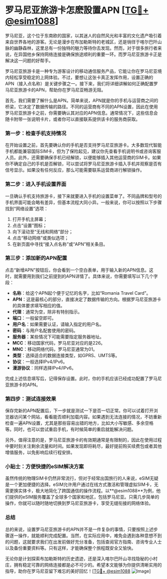 # 罗马尼亚旅游卡怎麽設置APN [[TG💪+ @esim1088](https://t.me/s/esim1088)]

罗马尼亚，这个位于东南欧的国家，以其迷人的自然风光和丰富的文化遗产吸引着来自世界各地的游客。无论是漫步在布加勒斯特的老城区，还是徜徉于喀尔巴阡山脉的幽静森林，这里总有一份独特的魅力等待你去发现。然而，对于很多旅行者来说，在异国他乡保持网络连接是确保旅途顺利的重要一环。而罗马尼亚旅游卡正是解决这一问题的好帮手。

罗马尼亚旅游卡是一种专为游客设计的移动通信服务产品，它能让你在罗马尼亚境内轻松享受稳定的上网体验。不过，要想让这张卡真正发挥作用，设置正确的APN（接入点名称）是关键步骤之一。接下来，我们将详细讲解如何正确配置罗马尼亚旅游卡的APN，帮助你在罗马尼亚畅游无阻。

首先，我们需要了解什么是APN。简单来说，APN就是你的手机与运营商之间的桥梁，它决定了数据传输的路径。不同的运营商有不同的APN设置，因此在使用罗马尼亚旅游卡之前，你需要确认其对应的APN信息。通常情况下，这些信息会随卡附带一张说明卡片，或者你可以直接联系提供该卡的服务商获取。

### 第一步：检查手机支持情况

在开始设置之前，首先要确认你的手机是否支持罗马尼亚旅游卡。大多数现代智能手机都能兼容国际SIM卡，但为了保险起见，建议你先查看手机说明书或咨询客服人员。此外，还需要确保手机已经解锁，以便能够插入其他运营商的SIM卡。如果你不确定自己的手机是否解锁，可以尝试将罗马尼亚旅游卡插入手机并观察是否有信号显示。如果没有任何反应，那么可能需要联系运营商进行解锁操作。

### 第二步：进入手机设置界面

一旦确认手机支持旅游卡，接下来就要进入手机的设置菜单了。不同品牌和型号的手机界面可能会略有差异，但基本流程大同小异。一般来说，你可以按照以下步骤找到“网络设置”选项：

1. 打开手机主屏幕；
2. 点击“设置”图标；
3. 向下滚动至“无线和网络”部分；
4. 点击“移动网络”或类似选项；
5. 在新页面中寻找“接入点名称”或“APN”相关条目。

### 第三步：添加新的APN配置

点击“新增APN”按钮后，你会看到一个空白表单，用于输入新的APN信息。这时，就需要用到我们之前提到的APN详情了。具体来说，你需要填写以下几个字段：

- **名称**：给这个APN起个便于记忆的名字，比如“Romania Travel Card”。
- **APN**：这是最核心的部分，直接决定了数据传输的方向。根据罗马尼亚旅游卡的具体要求填写相应的值。
- **代理**：通常为空，除非有特别指示。
- **端口**：一般留空即可。
- **用户名**：如果需要认证，请输入指定的用户名。
- **密码**：与用户名配套使用的密码。
- **服务器**：某些情况下可能需要指定服务器地址。
- **MCC**：移动国家代码，罗马尼亚对应的是226。
- **MNC**：移动网络代码，罗马尼亚通常为01。
- **类型**：选择适合的数据连接类型，如GPRS、UMTS等。
- **协议**：一般选择IPv4/IPv6。
- **漫游协议**：同样选择IPv4/IPv6。

完成上述信息填写后，记得保存设置。此时，你的手机应该已经成功配置了罗马尼亚旅游卡的APN。

### 第四步：测试连接效果

保存完新的APN配置后，下一步就是测试一下是否一切正常。你可以试着打开浏览器访问某个网站，看看能否顺利加载内容。如果遇到无法连接的情况，不妨重新检查一遍APN设置，尤其是那些容易出错的地方，比如大小写敏感、多余空格等。同时，也可以尝试重启手机，有时候简单的重启就能解决问题。

另外，值得注意的是，罗马尼亚旅游卡的有效期通常是有限制的，因此在使用过程中要时刻关注剩余流量和时间。如果发现即将耗尽，最好提前购买续费包或者其他增值服务，以免影响后续行程安排。

### 小贴士：方便快捷的eSIM解决方案

虽然传统的物理SIM卡仍然非常流行，但对于经常出国旅行的人来说，eSIM无疑是一个更加便捷的选择。eSIM允许用户通过在线方式激活和管理虚拟SIM卡，无需更换实体卡，极大地简化了跨国通信的操作流程。以**@esim1088**为例，他们提供的eSIM服务覆盖了全球多个国家和地区，包括罗马尼亚。只需几步简单的操作，你就可以随时随地切换到罗马尼亚旅游卡，享受无缝衔接的网络体验。

### 总结

总的来说，设置罗马尼亚旅游卡的APN并不是一件复杂的事情，只要按照上述步骤逐一操作，就能顺利完成配置。当然，在实际应用中，难免会遇到各种意想不到的问题，这就要求我们在出发前做好充分准备，包括查阅官方指南、咨询专业人士以及备份重要资料等。只有这样，才能确保整个旅程既安全又愉快。

无论你是计划探索布加勒斯特的历史遗迹，还是深入喀尔巴阡山寻找隐秘的小村庄，拥有稳定可靠的网络连接都是必不可少的。希望本文能够为你提供清晰实用的指导，助你在罗马尼亚留下难忘的美好回忆！[[TG💪+ @esim1088](https://t.me/s/esim1088) ![Image](https://i.postimg.cc/4NQfJmqS/Snipaste-2025-05-13-00-14-12.png)]